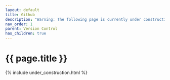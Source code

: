 ```yaml
---
layout: default
title: Github
description: "Warning: The following page is currently under construction, find more about the details in future patches, or if you choose to add in the article see info on the bottom of the page."
nav_order: 1
parent: Version Control
has_children: true
---
```


{{ page.title }}
======================

{% include under_construction.html %}

<br>

<br>